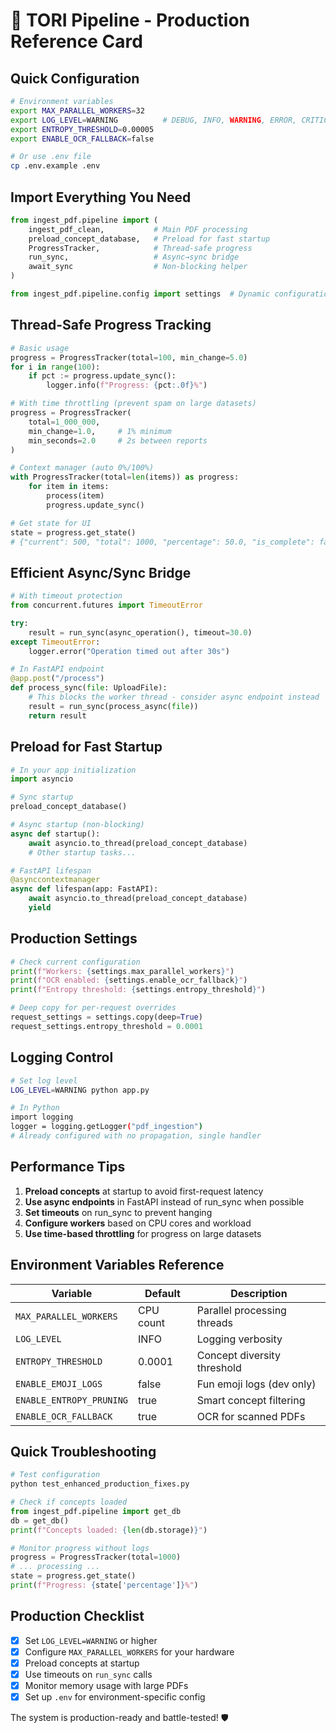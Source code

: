 # 🚀 TORI Pipeline - Production Reference Card

## Quick Configuration

```bash
# Environment variables
export MAX_PARALLEL_WORKERS=32
export LOG_LEVEL=WARNING          # DEBUG, INFO, WARNING, ERROR, CRITICAL
export ENTROPY_THRESHOLD=0.00005
export ENABLE_OCR_FALLBACK=false

# Or use .env file
cp .env.example .env
```

## Import Everything You Need

```python
from ingest_pdf.pipeline import (
    ingest_pdf_clean,           # Main PDF processing
    preload_concept_database,   # Preload for fast startup
    ProgressTracker,            # Thread-safe progress
    run_sync,                   # Async→sync bridge
    await_sync                  # Non-blocking helper
)

from ingest_pdf.pipeline.config import settings  # Dynamic configuration
```

## Thread-Safe Progress Tracking

```python
# Basic usage
progress = ProgressTracker(total=100, min_change=5.0)
for i in range(100):
    if pct := progress.update_sync():
        logger.info(f"Progress: {pct:.0f}%")

# With time throttling (prevent spam on large datasets)
progress = ProgressTracker(
    total=1_000_000,
    min_change=1.0,     # 1% minimum
    min_seconds=2.0     # 2s between reports
)

# Context manager (auto 0%/100%)
with ProgressTracker(total=len(items)) as progress:
    for item in items:
        process(item)
        progress.update_sync()

# Get state for UI
state = progress.get_state()
# {"current": 500, "total": 1000, "percentage": 50.0, "is_complete": false}
```

## Efficient Async/Sync Bridge

```python
# With timeout protection
from concurrent.futures import TimeoutError

try:
    result = run_sync(async_operation(), timeout=30.0)
except TimeoutError:
    logger.error("Operation timed out after 30s")

# In FastAPI endpoint
@app.post("/process")
def process_sync(file: UploadFile):
    # This blocks the worker thread - consider async endpoint instead
    result = run_sync(process_async(file))
    return result
```

## Preload for Fast Startup

```python
# In your app initialization
import asyncio

# Sync startup
preload_concept_database()

# Async startup (non-blocking)
async def startup():
    await asyncio.to_thread(preload_concept_database)
    # Other startup tasks...

# FastAPI lifespan
@asynccontextmanager
async def lifespan(app: FastAPI):
    await asyncio.to_thread(preload_concept_database)
    yield
```

## Production Settings

```python
# Check current configuration
print(f"Workers: {settings.max_parallel_workers}")
print(f"OCR enabled: {settings.enable_ocr_fallback}")
print(f"Entropy threshold: {settings.entropy_threshold}")

# Deep copy for per-request overrides
request_settings = settings.copy(deep=True)
request_settings.entropy_threshold = 0.0001
```

## Logging Control

```bash
# Set log level
LOG_LEVEL=WARNING python app.py

# In Python
import logging
logger = logging.getLogger("pdf_ingestion")
# Already configured with no propagation, single handler
```

## Performance Tips

1. **Preload concepts** at startup to avoid first-request latency
2. **Use async endpoints** in FastAPI instead of run_sync when possible
3. **Set timeouts** on run_sync to prevent hanging
4. **Configure workers** based on CPU cores and workload
5. **Use time-based throttling** for progress on large datasets

## Environment Variables Reference

| Variable | Default | Description |
|----------|---------|-------------|
| `MAX_PARALLEL_WORKERS` | CPU count | Parallel processing threads |
| `LOG_LEVEL` | INFO | Logging verbosity |
| `ENTROPY_THRESHOLD` | 0.0001 | Concept diversity threshold |
| `ENABLE_EMOJI_LOGS` | false | Fun emoji logs (dev only) |
| `ENABLE_ENTROPY_PRUNING` | true | Smart concept filtering |
| `ENABLE_OCR_FALLBACK` | true | OCR for scanned PDFs |

## Quick Troubleshooting

```python
# Test configuration
python test_enhanced_production_fixes.py

# Check if concepts loaded
from ingest_pdf.pipeline import get_db
db = get_db()
print(f"Concepts loaded: {len(db.storage)}")

# Monitor progress without logs
progress = ProgressTracker(total=1000)
# ... processing ...
state = progress.get_state()
print(f"Progress: {state['percentage']}%")
```

## Production Checklist

- [x] Set `LOG_LEVEL=WARNING` or higher
- [x] Configure `MAX_PARALLEL_WORKERS` for your hardware
- [x] Preload concepts at startup
- [x] Use timeouts on `run_sync` calls
- [x] Monitor memory usage with large PDFs
- [x] Set up `.env` for environment-specific config

The system is production-ready and battle-tested! 🛡️
